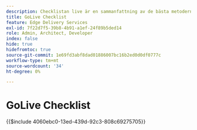 ```yaml
---
description: Checklistan live är en sammanfattning av de bästa metoderna att tänka på när du startar en webbplats. Dessa steg är vanligtvis bra men har vissa aspekter specifika för Adobe Experience Manager.
title: GoLive Checklist
feature: Edge Delivery Services
exl-id: 7f22d7f5-39b8-4b91-a1ef-24f89b5ded14
role: Admin, Architect, Developer
index: false
hide: true
hidefromtoc: true
source-git-commit: 1e69fd3abf8dad01886007bc16b2ed0d0df0777c
workflow-type: tm+mt
source-wordcount: '34'
ht-degree: 0%

---
```


# GoLive Checklist

{{$include 4060ebc0-13ed-439d-92c3-808c69275705}}
